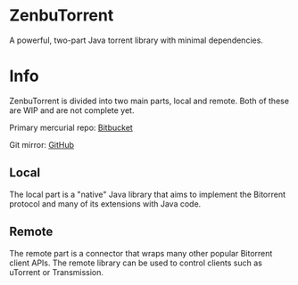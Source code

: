 ZenbuTorrent
=============
A powerful, two-part Java torrent library with minimal dependencies.

Info
============
ZenbuTorrent is divided into two main parts, local and remote. Both of these are WIP and are not complete yet.

Primary mercurial repo: [Bitbucket](https://bitbucket.org/Ippytraxx/zenbutorrent/overview)

Git mirror: [GitHub](https://github.com/Ippytraxx/ZenbuTorrent)

Local
------------
The local part is a "native" Java library that aims to implement the Bitorrent protocol and many of its extensions with Java code.

Remote
------------
The remote part is a connector that wraps many other popular Bitorrent client APIs. The remote library can be used to control clients such
as uTorrent or Transmission.
